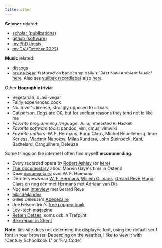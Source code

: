 ```yaml
---
title: other
---
```


**Science** related: 

- [scholar (publications)](https://scholar.google.com/citations?user=8VSQd34AAAAJ&hl=en&oi=ao)
- [github (software)](https://github.com/arzwa)
- [my PhD thesis](pdfs/doc.pdf)
- [my CV (October 2022)](pdfs/cv.pdf)


**Music** related: 

- [discogs](https://www.discogs.com/user/dingelam)
- [bruine beer](https://bruinebeer.bandcamp.com/), featured on bandcamp
daily's 'Best New Ambient Music'
[here](https://daily.bandcamp.com/best-ambient/best-new-ambient-june-2018). Also see [vuilbak recordlabel](https://www.vuilbak.in), also
[here](https://vuilbak.github.io/).

Other **biographic trivia**:

- Vegetarian, quasi-vegan
- Fairly experienced cook
- No driver's license, strongly opposed to all cars
- Cat person. Dogs are OK, but for unclear reasons they tend not to like me
- *Favorite programming language*: Julia; interested in Haskell
- *Favorite software tools*: pandoc, vim, cmus, vimwiki
- *Favorite authors*: W. F. Hermans, Hugo Claus, Michel Houellebecq, Imre
  Kertesz, Vladimir Nabokov, Milan Kundera, John Steinbeck, Kant, Bachelard,
  Canguilhem, Deleuze
  
Some things on the internet I often find myself **recommending**:

- Every recorded opera by [Robert
  Ashley](https://vimeo.com/245426776) (or
  [here](https://vimeo.com/user2965755/videos/sort:date/format:detail))
- [This documentary](https://www.youtube.com/watch?v=uzA5p9QOjqE) about Marvin
  Gaye's time in Ostend
- Deze [documentaire](https://www.youtube.com/watch?v=z4n8pGq3-58&t=727s) over W. F. Hermans
- De interviews van [W. F.
  Hermans](https://www.youtube.com/watch?v=Rr4mjU9UAJo&t=23s), [Willem
  Oltmans](https://www.youtube.com/watch?v=2IkeaRXCGJQ&t=206s), [Gerard
  Reve](https://www.youtube.com/watch?v=Wsq2XM6ZCvY), [Hugo
  Claus](https://www.youtube.com/watch?v=gaUcoeL9LMw) en nog één met
  [Hermans](https://www.youtube.com/watch?v=AX9cHI3aU9c) met Adriaan van
  Dis
- Nog een [interview](https://www.youtube.com/watch?v=IYMJikXwyX0) met Gerard Reve
- [eilandeilanden](https://eilandeilanden.bandcamp.com/album/eilandeilanden)
- Gilles Deleuze's
  [Abécédaire](https://www.youtube.com/watch?v=SlNYVnCUvVg&list=PLiR8NqajHNPbaX2rBoA2z6IPGpU0IPlS2)
- Joe Felsenstein's [free popgen book](https://evolution.gs.washington.edu/pgbook/)
- [Low-tech magazine](https://solar.lowtechmagazine.com/)
- [Retsen Detsen](https://www.youtube.com/watch?v=VlFucdXTxhM), soms ook in
  Trefpunt
- [Bike repair in Ghent](https://bergduivel.github.io/balhoofdenmannetje/balhoofd_en_mannetje.html)

**Note**: this site does not determine the displayed font, using the default
serif font in your browser. Depending on the weather, I like to view it with
'Century Schoolbook L' or 'Fira Code'.
